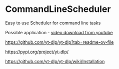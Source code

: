 # CommandLineScheduler

Easy to use Scheduler for command line tasks


Possible application - [video download from youtube](https://github.com/yt-dlp/yt-dlp)

https://github.com/yt-dlp/yt-dlp?tab=readme-ov-file

https://pypi.org/project/yt-dlp/

https://github.com/yt-dlp/yt-dlp/wiki/Installation

